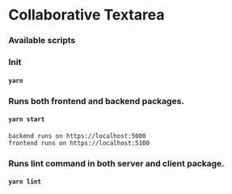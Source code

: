 # Collaborative Textarea

### Available scripts

### Init

#### `yarn`

### Runs both frontend and backend packages.

#### `yarn start`

```
backend runs on https://localhost:5000
frontend runs on https://localhost:5100
```

### Runs lint command in both server and client package.

#### `yarn lint`
